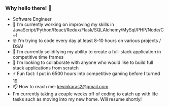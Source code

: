 ### Why hello there! 👋

- Software Engineer
- 🔭 I’m currently working on improving my skills in JavaScript/Python/React/Redux/Flask/SQLAlchemy/MySql/PHP/Node/C~!
- 🤓 I'm trying to code every day at least 8-10 hours on various projects / DSA! 
- 🌱 I’m currently solidifying my ability to create a full-stack application in competitive time frames
- 👯 I’m looking to collaborate with anyone who would like to build full stack applications from scratch
- ⚡ Fun fact: I put in 6500 hours into competitive gaming before I turned 19
- 📫 How to reach me: kevinkaras2@gmail.com
- I'm currently taking a couple weeks off of coding to catch up with life tasks such as moving into my new home. Will resume shortly!
